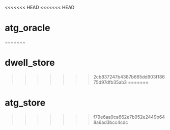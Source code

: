<<<<<<< HEAD
<<<<<<< HEAD
# atg_oracle
=======
# dwell_store
>>>>>>> 2cb837247b4387b665dd903f18675d97dfb35ab3
=======
# atg_store
>>>>>>> f79e6aa9ca662e7b952e2449b648a6ad3bcc4cdc
